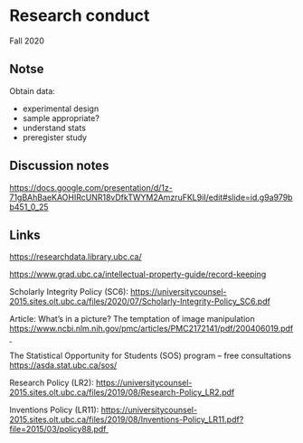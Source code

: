 # Research conduct #

Fall 2020

## Notse ##

Obtain data:
- experimental design
- sample appropriate?
- understand stats
- preregister study

## Discussion notes ##
https://docs.google.com/presentation/d/1z-71gBAhBaeKAOHIRcUNR18vDfkTWYM2AmzruFKL9iI/edit#slide=id.g9a979bb451_0_25


## Links ##

https://researchdata.library.ubc.ca/

https://www.grad.ubc.ca/intellectual-property-guide/record-keeping

Scholarly Integrity Policy (SC6): 
https://universitycounsel-2015.sites.olt.ubc.ca/files/2020/07/Scholarly-Integrity-Policy_SC6.pdf

Article: What’s in a picture? The temptation of image manipulation
https://www.ncbi.nlm.nih.gov/pmc/articles/PMC2172141/pdf/200406019.pdf 

The Statistical Opportunity for Students (SOS) program – free consultations
https://asda.stat.ubc.ca/sos/

Research Policy (LR2):
https://universitycounsel-2015.sites.olt.ubc.ca/files/2019/08/Research-Policy_LR2.pdf

Inventions Policy (LR11):
https://universitycounsel-2015.sites.olt.ubc.ca/files/2019/08/Inventions-Policy_LR11.pdf?file=2015/03/policy88.pdf 
